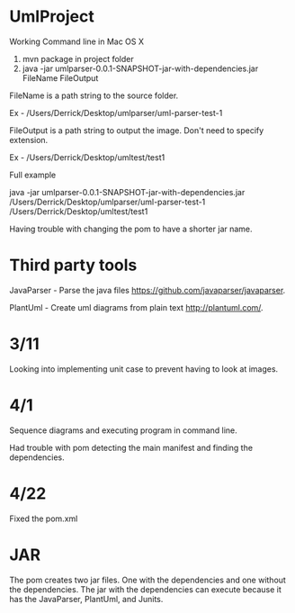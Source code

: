 # UmlProject
Working Command line in Mac OS X
1. mvn package in project folder
2. java -jar umlparser-0.0.1-SNAPSHOT-jar-with-dependencies.jar FileName FileOutput

FileName is a path string to the source folder. 

Ex - /Users/Derrick/Desktop/umlparser/uml-parser-test-1 

FileOutput is a path string to output the image. Don't need to specify extension. 

Ex - /Users/Derrick/Desktop/umltest/test1

Full example

java -jar umlparser-0.0.1-SNAPSHOT-jar-with-dependencies.jar /Users/Derrick/Desktop/umlparser/uml-parser-test-1 /Users/Derrick/Desktop/umltest/test1

Having trouble with changing the pom to have a shorter jar name.

# Third party tools
JavaParser - Parse the java files https://github.com/javaparser/javaparser.

PlantUml - Create uml diagrams from plain text http://plantuml.com/.

# 3/11 
Looking into implementing unit case to prevent having to look at images. 

# 4/1
Sequence diagrams and executing program in command line.

Had trouble with pom detecting the main manifest and finding the dependencies.

# 4/22

Fixed the pom.xml
# JAR
The pom creates two jar files. One with the dependencies and one without the dependencies. The jar with the dependencies can execute because it has the JavaParser, PlantUml, and Junits.
